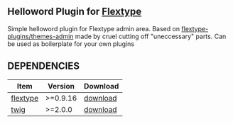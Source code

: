 Helloword Plugin for [Flextype](https://flextype.org/)
------
Simple helloword plugin for Flextype admin area. Based on [flextype-plugins/themes-admin](https://github.com/flextype-plugins/themes-admin) made by cruel cutting off "uneccessary" parts.
Can be used as boilerplate for your own plugins

## DEPENDENCIES
| Item | Version | Download |
|---|---|---|
| [flextype](https://github.com/flextype/flextype) | >=0.9.16 | [download](https://github.com/flextype/flextype/releases) |
| [twig](https://github.com/flextype-plugins/twig) | >=2.0.0 | [download](https://github.com/flextype-plugins/twig/releases) |
